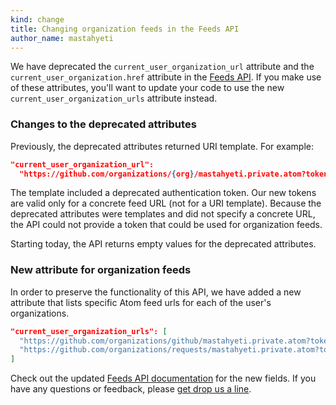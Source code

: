 ```yaml
---
kind: change
title: Changing organization feeds in the Feeds API
author_name: mastahyeti
---
```


We have deprecated the `current_user_organization_url` attribute and the
`current_user_organization.href` attribute in the [Feeds API][docs]. If you make
use of these attributes, you'll want to update your code to use the new
`current_user_organization_urls` attribute instead.

### Changes to the deprecated attributes

Previously, the deprecated attributes returned URI template. For example:

``` json
"current_user_organization_url":
  "https://github.com/organizations/{org}/mastahyeti.private.atom?token=abc123"
```

The template included a deprecated authentication token. Our new tokens are
valid only for a concrete feed URL (not for a URI template). Because the
deprecated attributes were templates and did not specify a concrete URL, the API
could not provide a token that could be used for organization feeds.

Starting today, the API returns empty values for the deprecated attributes.

### New attribute for organization feeds

In order to preserve the functionality of this API, we have added a new
attribute that lists specific Atom feed urls for each of the user's
organizations.

``` json
"current_user_organization_urls": [
  "https://github.com/organizations/github/mastahyeti.private.atom?token=abc123"
  "https://github.com/organizations/requests/mastahyeti.private.atom?token=token=def456"
]
```

Check out the updated [Feeds API documentation][docs] for the new fields. If you
have any questions or feedback, please [get drop us a line][contact].

[docs]: /v3/activity/feeds/
[contact]: https://github.com/contact?form[subject]=Changing+organization+feeds+in+the+Feeds+API
